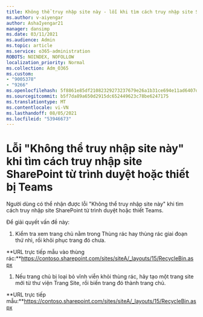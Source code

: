 ```yaml
---
title: Không thể truy nhập site này - lỗi khi tìm cách truy nhập site SharePoint từ trình duyệt hoặc thiết Teams
ms.author: v-aiyengar
author: AshaIyengar21
manager: dansimp
ms.date: 03/11/2021
ms.audience: Admin
ms.topic: article
ms.service: o365-administration
ROBOTS: NOINDEX, NOFOLLOW
localization_priority: Normal
ms.collection: Adm_O365
ms.custom:
- "9005378"
- "9266"
ms.openlocfilehash: 5f8861e85df21082329273237679e26a1b31ce694e11ad6407d4690d7caf2fc9
ms.sourcegitcommit: b5f7da89a650d2915dc652449623c78be6247175
ms.translationtype: MT
ms.contentlocale: vi-VN
ms.lasthandoff: 08/05/2021
ms.locfileid: "53946673"
---
```

# <a name="this-site-cant-be-reached-error-when-trying-to-access-sharepoint-site-from-browser-or-teams"></a>Lỗi "Không thể truy nhập site này" khi tìm cách truy nhập site SharePoint từ trình duyệt hoặc thiết bị Teams

Người dùng có thể nhận được lỗi "Không thể truy nhập site này" khi tìm cách truy nhập site SharePoint từ trình duyệt hoặc thiết Teams. 

Để giải quyết vấn đề này: 

1. Kiểm tra xem trang chủ nằm trong Thùng rác hay thùng rác giai đoạn thứ nhì, rồi khôi phục trang đó chưa.

**URL trực tiếp mẫu vào thùng rác:**https://contoso.sharepoint.com/sites/siteA/_layouts/15/RecycleBin.aspx

1. Nếu trang chủ bị loại bỏ vĩnh viễn khỏi thùng rác, hãy tạo một trang site mới từ thư viện Trang Site, rồi biến trang đó thành trang chủ. 

**URL trực tiếp mẫu:**https://contoso.sharepoint.com/sites/siteA/_layouts/15/RecycleBin.aspx